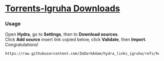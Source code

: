 # [Torrents-Igruha Downloads](https://raw.githubusercontent.com/ZeDarkAdam/hydra_links_igruha/refs/heads/main/hydra_links_igruha.json)
### Usage

Open **Hydra**, go to **Settings**, then to **Download sources**.  
Click **Add source** insert link copied below, click **Validate**, then **Import**. Congratulations!

```
https://raw.githubusercontent.com/ZeDarkAdam/hydra_links_igruha/refs/heads/main/hydra_links_igruha.json
```
